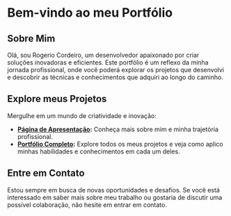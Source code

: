 # Bem-vindo ao meu Portfólio

## Sobre Mim

Olá, sou Rogerio Cordeiro, um desenvolvedor apaixonado por criar soluções inovadoras e eficientes. Este portfólio é um reflexo da minha jornada profissional, onde você poderá explorar os projetos que desenvolvi e descobrir as técnicas e conhecimentos que adquiri ao longo do caminho.

## Explore meus Projetos

Mergulhe em um mundo de criatividade e inovação:
- **[Página de Apresentação](https://rogeriocordeiro.github.io):** Conheça mais sobre mim e minha trajetória profissional.
- **[Portfólio Completo](https://rogeriocordeiro.github.io/my-page):** Explore todos os meus projetos e veja como aplico minhas habilidades e conhecimentos em cada um deles.

## Entre em Contato

Estou sempre em busca de novas oportunidades e desafios. Se você está interessado em saber mais sobre meu trabalho ou gostaria de discutir uma possível colaboração, não hesite em entrar em contato.
